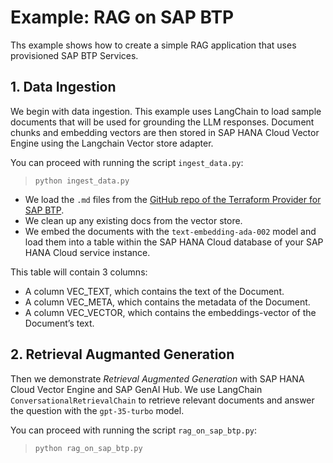 # Example: RAG on SAP BTP
Ths example shows how to create a simple RAG application that uses provisioned SAP BTP Services.

## 1. Data Ingestion
We begin with data ingestion. This example uses LangChain to load sample documents that will be used for grounding the LLM responses. Document chunks and embedding vectors are then stored in SAP HANA Cloud Vector Engine using the Langchain Vector store adapter.

You can proceed with running the script `ingest_data.py`:
> `python ingest_data.py`

- We load the `.md` files from the [GitHub repo of the Terraform Provider for SAP BTP](https://github.com/SAP/terraform-provider-btp).
- We clean up any existing docs from the vector store. 
- We embed the documents with the `text-embedding-ada-002` model and load them into a table within the SAP HANA Cloud database of your SAP HANA Cloud service instance. 

This table will contain 3 columns:
- A column VEC_TEXT, which contains the text of the Document.
- A column VEC_META, which contains the metadata of the Document.
- A column VEC_VECTOR, which contains the embeddings-vector of the Document’s text.

## 2. Retrieval Augmanted Generation
Then we demonstrate *Retrieval Augmented Generation* with SAP HANA Cloud Vector Engine and SAP GenAI Hub.
We use LangChain `ConversationalRetrievalChain` to retrieve relevant documents and answer the question with the `gpt-35-turbo` model.

You can proceed with running the script `rag_on_sap_btp.py`:
> `python rag_on_sap_btp.py`